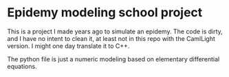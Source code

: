 # Epidemy modeling school project
This is a project I made years ago to simulate an epidemy. The code is dirty, and I have no intent to clean it, at least not in this repo with the CamlLight version. I might one day translate it to C++.

The python file is just a numeric modeling based on elementary differential equations.
